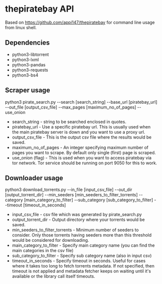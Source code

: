 # thepiratebay API
Based on https://github.com/appi147/thepiratebay for command line usage from linux shell.

## Dependencies
- python3-libtorrent
- python3-lxml
- python3-pandas
- python3-requests
- python3-bs4

## Scraper usage
python3 pirate_search.py --search [search_string] --base_url [piratebay_url] --out_file [output_csv_file] --max_pages [maximum_no_of_pages] --use_onion
* search_string - string to be searched enclosed in quotes.
* piratebay_url - Use a specific piratebay url. This is usually used when the main piratebay server is down and you want to use a proxy url.
* output_csv_file - This is the output csv file where the results would be saved.
* maximum_no_of_pages - An integer specifying maximum number of pages you want to scrape. By default only single (first) page is scraped.
* use_onion (flag) - This is used when you want to access piratebay via tor network. Tor service should be running on port 9050 for this to work.

## Downloader usage
python3 download_torrents.py --in_file [input_csv_file] --out_dir [output_torrent_dir] --min_seeders [min_seeders_to_filter_torrents] --category [main_category_to_filter] --sub_category [sub_category_to_filter] --timeout [timeout_in_seconds]
* input_csv_file - csv file which was generated by pirate_search.py
* output_torrent_dir - Output directory where your torrents would be saved.
* min_seeders_to_filter_torrents - Minimum number of seeders to consider. Only those torrents having seeders more than this threshold would be considered for downloading.
* main_category_to_filter - Specify main category name (you can find the main categories in the csv file)
* sub_category_to_filter - Specify sub category name (also in input csv)
* timeout_in_seconds - Specify timeout in seconds. Useful for cases where it takes too long to fetch torrents metadata. If not specified, then timeout is not applied and metadata fetcher keeps on waiting until it's available or the library call itself timeouts.
